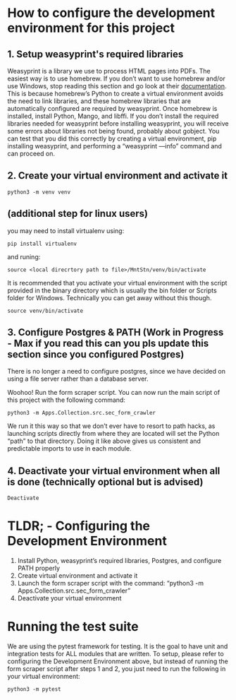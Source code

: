 # How to configure the development environment for this project

## 1. Setup weasyprint's required libraries
Weasyprint is a library we use to process HTML pages into PDFs. The easiest way is to use homebrew. If you don’t want to use homebrew and/or use Windows, stop reading this section and go look at their [documentation](https://brew.sh/). This is because homebrew’s Python to create a virtual environment avoids the need to link libraries, and these homebrew libraries that are automatically configured are required by weasyprint. Once homebrew is installed, install Python, Mango, and libffi. If you don’t install the required libraries needed for weasyprint before installing weasyprint, you will receive some errors about libraries not being found, probably about gobject. You can test that you did this correctly by creating a virtual environment, pip installing weasyprint, and performing a “weasyprint —info” command and can proceed on.

## 2. Create your virtual environment and activate it
```
python3 -m venv venv
```
## (additional step for linux users)
you may need to install virtualenv using:
```
pip install virtualenv
```
and runing:
```
source <local direcrtory path to file>/MntStn/venv/bin/activate
```
It is recommended that you activate your virtual environment with the script provided in the binary directory which is usually the bin folder or Scripts folder for Windows. Technically you can get away without this though.
```
source venv/bin/activate
```

## 3. Configure Postgres & PATH (Work in Progress - Max if you read this can you pls update this section since you configured Postgres)

There is no longer a need to configure postgres, since we have decided on using a file server rather than a database server.

Woohoo! Run the form scraper script. You can now run the main script of this project with the following command:
```
python3 -m Apps.Collection.src.sec_form_crawler
```

We run it this way so that we don’t ever have to resort to path hacks, as launching scripts directly from where they are located will set the Python “path” to that directory. Doing it like above gives us consistent and predictable imports to use in each module.

## 4. Deactivate your virtual environment when all is done (technically optional but is advised)
```
Deactivate
```

# TLDR; - Configuring the Development Environment
1. Install Python, weasyprint’s required libraries, Postgres, and configure PATH properly
2. Create virtual environment and activate it
3. Launch the form scraper script with the command: “python3 -m Apps.Collection.src.sec_form_crawler”
4. Deactivate your virtual environment

# Running the test suite
We are using the pytest framework for testing. It is the goal to have unit and integration tests for ALL modules that are written. To setup, please refer to configuring the Development Environment above, but instead of running the form scraper script after steps 1 and 2, you just need to run the following in your virtual environment:
```
python3 -m pytest
```
